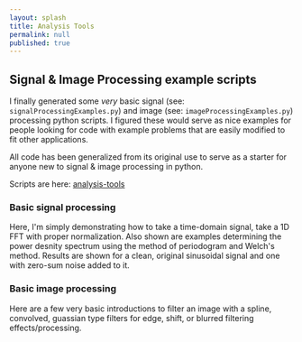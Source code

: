 ```yaml
---
layout: splash
title: Analysis Tools
permalink: null
published: true
---
```


## Signal & Image Processing example scripts

I finally generated some _very_ basic signal (see: `signalProcessingExamples.py`) and image (see: `imageProcessingExamples.py`) processing python scripts. 
I figured these would serve as nice examples for people looking for code with example problems that are easily modified to fit other applications.  

All code has been generalized from its original use to serve as a starter for anyone new to signal & image processing in python.  

Scripts are here: [analysis-tools](https://github.com/richkylet/analysis-tools)

### Basic signal processing
Here, I'm simply demonstrating how to take a time-domain signal, take a 1D FFT with proper normalization. Also shown are examples determining the power desnity spectrum using the method of periodogram and Welch's method. Results are shown for a clean, original sinusoidal signal and one with zero-sum noise added to it. 



### Basic image processing
Here are a few very basic introductions to filter an image with a spline, convolved, guassian type filters for edge, shift, or blurred filtering effects/processing. 









